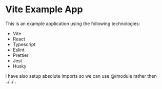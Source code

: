# Vite Example App

This is an example application using the following technologies:

- Vite
- React
- Typescript
- Eslint
- Prettier
- Jest
- Husky

I have also setup absolute imports so we can use @/module rather then ../../..
